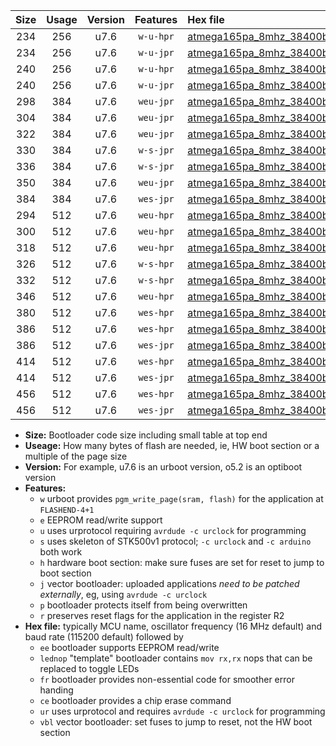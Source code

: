 |Size|Usage|Version|Features|Hex file|
|:-:|:-:|:-:|:-:|:--|
|234|256|u7.6|`w-u-hpr`|[atmega165pa_8mhz_38400bps_ur.hex](https://raw.githubusercontent.com/stefanrueger/urboot/main//atmega165pa_8mhz_38400bps_ur.hex)|
|234|256|u7.6|`w-u-jpr`|[atmega165pa_8mhz_38400bps_ur_vbl.hex](https://raw.githubusercontent.com/stefanrueger/urboot/main//atmega165pa_8mhz_38400bps_ur_vbl.hex)|
|240|256|u7.6|`w-u-hpr`|[atmega165pa_8mhz_38400bps_lednop_ur.hex](https://raw.githubusercontent.com/stefanrueger/urboot/main//atmega165pa_8mhz_38400bps_lednop_ur.hex)|
|240|256|u7.6|`w-u-jpr`|[atmega165pa_8mhz_38400bps_lednop_ur_vbl.hex](https://raw.githubusercontent.com/stefanrueger/urboot/main//atmega165pa_8mhz_38400bps_lednop_ur_vbl.hex)|
|298|384|u7.6|`weu-jpr`|[atmega165pa_8mhz_38400bps_ee_ur_vbl.hex](https://raw.githubusercontent.com/stefanrueger/urboot/main//atmega165pa_8mhz_38400bps_ee_ur_vbl.hex)|
|304|384|u7.6|`weu-jpr`|[atmega165pa_8mhz_38400bps_ee_lednop_ur_vbl.hex](https://raw.githubusercontent.com/stefanrueger/urboot/main//atmega165pa_8mhz_38400bps_ee_lednop_ur_vbl.hex)|
|322|384|u7.6|`weu-jpr`|[atmega165pa_8mhz_38400bps_ee_lednop_fr_ur_vbl.hex](https://raw.githubusercontent.com/stefanrueger/urboot/main//atmega165pa_8mhz_38400bps_ee_lednop_fr_ur_vbl.hex)|
|330|384|u7.6|`w-s-jpr`|[atmega165pa_8mhz_38400bps_vbl.hex](https://raw.githubusercontent.com/stefanrueger/urboot/main//atmega165pa_8mhz_38400bps_vbl.hex)|
|336|384|u7.6|`w-s-jpr`|[atmega165pa_8mhz_38400bps_lednop_vbl.hex](https://raw.githubusercontent.com/stefanrueger/urboot/main//atmega165pa_8mhz_38400bps_lednop_vbl.hex)|
|350|384|u7.6|`weu-jpr`|[atmega165pa_8mhz_38400bps_ee_lednop_fr_ce_ur_vbl.hex](https://raw.githubusercontent.com/stefanrueger/urboot/main//atmega165pa_8mhz_38400bps_ee_lednop_fr_ce_ur_vbl.hex)|
|384|384|u7.6|`wes-jpr`|[atmega165pa_8mhz_38400bps_ee_vbl.hex](https://raw.githubusercontent.com/stefanrueger/urboot/main//atmega165pa_8mhz_38400bps_ee_vbl.hex)|
|294|512|u7.6|`weu-hpr`|[atmega165pa_8mhz_38400bps_ee_ur.hex](https://raw.githubusercontent.com/stefanrueger/urboot/main//atmega165pa_8mhz_38400bps_ee_ur.hex)|
|300|512|u7.6|`weu-hpr`|[atmega165pa_8mhz_38400bps_ee_lednop_ur.hex](https://raw.githubusercontent.com/stefanrueger/urboot/main//atmega165pa_8mhz_38400bps_ee_lednop_ur.hex)|
|318|512|u7.6|`weu-hpr`|[atmega165pa_8mhz_38400bps_ee_lednop_fr_ur.hex](https://raw.githubusercontent.com/stefanrueger/urboot/main//atmega165pa_8mhz_38400bps_ee_lednop_fr_ur.hex)|
|326|512|u7.6|`w-s-hpr`|[atmega165pa_8mhz_38400bps.hex](https://raw.githubusercontent.com/stefanrueger/urboot/main//atmega165pa_8mhz_38400bps.hex)|
|332|512|u7.6|`w-s-hpr`|[atmega165pa_8mhz_38400bps_lednop.hex](https://raw.githubusercontent.com/stefanrueger/urboot/main//atmega165pa_8mhz_38400bps_lednop.hex)|
|346|512|u7.6|`weu-hpr`|[atmega165pa_8mhz_38400bps_ee_lednop_fr_ce_ur.hex](https://raw.githubusercontent.com/stefanrueger/urboot/main//atmega165pa_8mhz_38400bps_ee_lednop_fr_ce_ur.hex)|
|380|512|u7.6|`wes-hpr`|[atmega165pa_8mhz_38400bps_ee.hex](https://raw.githubusercontent.com/stefanrueger/urboot/main//atmega165pa_8mhz_38400bps_ee.hex)|
|386|512|u7.6|`wes-hpr`|[atmega165pa_8mhz_38400bps_ee_lednop.hex](https://raw.githubusercontent.com/stefanrueger/urboot/main//atmega165pa_8mhz_38400bps_ee_lednop.hex)|
|386|512|u7.6|`wes-jpr`|[atmega165pa_8mhz_38400bps_ee_lednop_vbl.hex](https://raw.githubusercontent.com/stefanrueger/urboot/main//atmega165pa_8mhz_38400bps_ee_lednop_vbl.hex)|
|414|512|u7.6|`wes-hpr`|[atmega165pa_8mhz_38400bps_ee_lednop_fr.hex](https://raw.githubusercontent.com/stefanrueger/urboot/main//atmega165pa_8mhz_38400bps_ee_lednop_fr.hex)|
|414|512|u7.6|`wes-jpr`|[atmega165pa_8mhz_38400bps_ee_lednop_fr_vbl.hex](https://raw.githubusercontent.com/stefanrueger/urboot/main//atmega165pa_8mhz_38400bps_ee_lednop_fr_vbl.hex)|
|456|512|u7.6|`wes-hpr`|[atmega165pa_8mhz_38400bps_ee_lednop_fr_ce.hex](https://raw.githubusercontent.com/stefanrueger/urboot/main//atmega165pa_8mhz_38400bps_ee_lednop_fr_ce.hex)|
|456|512|u7.6|`wes-jpr`|[atmega165pa_8mhz_38400bps_ee_lednop_fr_ce_vbl.hex](https://raw.githubusercontent.com/stefanrueger/urboot/main//atmega165pa_8mhz_38400bps_ee_lednop_fr_ce_vbl.hex)|

- **Size:** Bootloader code size including small table at top end
- **Useage:** How many bytes of flash are needed, ie, HW boot section or a multiple of the page size
- **Version:** For example, u7.6 is an urboot version, o5.2 is an optiboot version
- **Features:**
  + `w` urboot provides `pgm_write_page(sram, flash)` for the application at `FLASHEND-4+1`
  + `e` EEPROM read/write support
  + `u` uses urprotocol requiring `avrdude -c urclock` for programming
  + `s` uses skeleton of STK500v1 protocol; `-c urclock` and `-c arduino` both work
  + `h` hardware boot section: make sure fuses are set for reset to jump to boot section
  + `j` vector bootloader: uploaded applications *need to be patched externally*, eg, using `avrdude -c urclock`
  + `p` bootloader protects itself from being overwritten
  + `r` preserves reset flags for the application in the register R2
- **Hex file:** typically MCU name, oscillator frequency (16 MHz default) and baud rate (115200 default) followed by
  + `ee` bootloader supports EEPROM read/write
  + `lednop` "template" bootloader contains `mov rx,rx` nops that can be replaced to toggle LEDs
  + `fr` bootloader provides non-essential code for smoother error handing
  + `ce` bootloader provides a chip erase command
  + `ur` uses urprotocol and requires `avrdude -c urclock` for programming
  + `vbl` vector bootloader: set fuses to jump to reset, not the HW boot section
